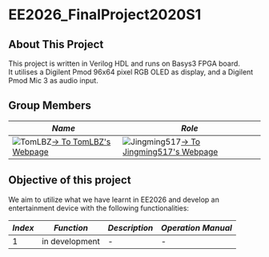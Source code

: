 # EE2026_FinalProject2020S1

## About This Project

This project is written in Verilog HDL and runs on Basys3 FPGA board.  
It utilises a Digilent Pmod 96x64 pixel RGB OLED as display, and a Digilent Pmod Mic 3 as audio input.

## Group Members

|*Name*|*Role*|
| ---- | ---- |
| ![TomLBZ](https://avatars0.githubusercontent.com/u/26886705?s=320&u=62c0575def38919f24ddea579db3b1dc134adcd4&v=4)[-> To TomLBZ's Webpage](http://tomlbz.github.io) | ![Jingming517](https://avatars3.githubusercontent.com/u/53804726?s=320&u=ddaee1630c65b4723bc05768e02a48c0be23e7a2&v=4)[-> To Jingming517's Webpage](http://jingming517.github.io) |

## Objective of this project

We aim to utilize what we have learnt in EE2026 and develop an entertainment device with the following functionalities:

| ***Index*** | ***Function*** | ***Description*** | ***Operation Manual*** |
| ----------- | -------------- | ----------------- | ---------------------- |
| 1           | in development | -                 | -                      |
